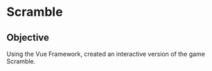 # Scramble

## Objective
Using the Vue Framework, created an interactive version of the game Scramble.



